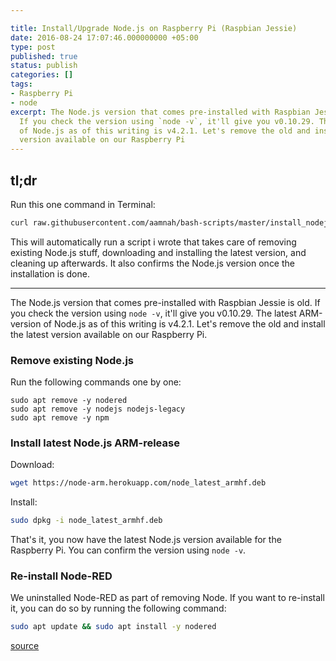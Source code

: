 ```yaml
---

title: Install/Upgrade Node.js on Raspberry Pi (Raspbian Jessie)
date: 2016-08-24 17:07:46.000000000 +05:00
type: post
published: true
status: publish
categories: []
tags:
- Raspberry Pi
- node
excerpt: The Node.js version that comes pre-installed with Raspbian Jessie is old.
  If you check the version using `node -v`, it'll give you v0.10.29. The latest ARM-version
  of Node.js as of this writing is v4.2.1. Let's remove the old and install the latest
  version available on our Raspberry Pi
---
```


tl;dr
---

Run this one command in Terminal:

```bash
curl raw.githubusercontent.com/aamnah/bash-scripts/master/install_nodejs.sh | bash
```

This will automatically run a script i wrote that takes care of removing existing Node.js stuff, downloading and installing the latest version, and cleaning up afterwards. It also confirms the Node.js version once the installation is done.

---

The Node.js version that comes pre-installed with Raspbian Jessie is old. If you check the version using `node -v`, it'll give you v0.10.29. The latest ARM-version of Node.js as of this writing is v4.2.1. Let's remove the old and install the latest version available on our Raspberry Pi.

### Remove existing Node.js

Run the following commands one by one:

```shell
sudo apt remove -y nodered
sudo apt remove -y nodejs nodejs-legacy
sudo apt remove -y npm
```

### Install latest Node.js ARM-release

Download:

```bash
wget https://node-arm.herokuapp.com/node_latest_armhf.deb
```

Install:

```bash
sudo dpkg -i node_latest_armhf.deb
```

That's it, you now have the latest Node.js version available for the Raspberry Pi. You can confirm the version using `node -v`.

### Re-install Node-RED

We uninstalled Node-RED as part of removing Node. If you want to re-install it, you can do so by running the following command:

```bash
sudo apt update && sudo apt install -y nodered
```

[source](https://www.raspberrypi.org/forums/viewtopic.php?f=34&amp;t=140747)
